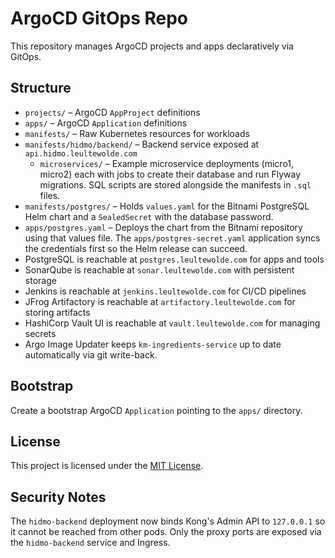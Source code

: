 # ArgoCD GitOps Repo

This repository manages ArgoCD projects and apps declaratively via GitOps.

## Structure

- `projects/` – ArgoCD `AppProject` definitions
- `apps/` – ArgoCD `Application` definitions
- `manifests/` – Raw Kubernetes resources for workloads
- `manifests/hidmo/backend/` – Backend service exposed at `api.hidmo.leultewolde.com`
  - `microservices/` – Example microservice deployments (micro1, micro2) each
    with jobs to create their database and run Flyway migrations. SQL scripts are
    stored alongside the manifests in `.sql` files.
- `manifests/postgres/` – Holds `values.yaml` for the Bitnami PostgreSQL Helm chart and a `SealedSecret` with the database password.
- `apps/postgres.yaml` – Deploys the chart from the Bitnami repository using that values file. The `apps/postgres-secret.yaml` application syncs the credentials first so the Helm release can succeed.
- PostgreSQL is reachable at `postgres.leultewolde.com` for apps and tools
- SonarQube is reachable at `sonar.leultewolde.com` with persistent storage
- Jenkins is reachable at `jenkins.leultewolde.com` for CI/CD pipelines
- JFrog Artifactory is reachable at `artifactory.leultewolde.com` for storing artifacts
- HashiCorp Vault UI is reachable at `vault.leultewolde.com` for managing secrets
- Argo Image Updater keeps `km-ingredients-service` up to date automatically via git write-back.

## Bootstrap

Create a bootstrap ArgoCD `Application` pointing to the `apps/` directory.


## License

This project is licensed under the [MIT License](LICENSE).

## Security Notes

The `hidmo-backend` deployment now binds Kong's Admin API to `127.0.0.1` so it
cannot be reached from other pods. Only the proxy ports are exposed via the
`hidmo-backend` service and Ingress.
